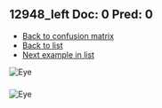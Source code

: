 ## 12948_left Doc: 0 Pred: 0
- [Back to confusion matrix](https://github.com/juliandewit/kaggle_retinopathy/blob/master/matrix.md)
- [Back to list](https://github.com/juliandewit/kaggle_retinopathy/blob/master/lists/00/list.md)
- [Next example in list](https://github.com/juliandewit/kaggle_retinopathy/blob/master/lists/00/12/12950_left.md)

![Eye](https://retinopaty.blob.core.windows.net/size1024/12948_left_0.jpeg)

### 

![Eye]()
